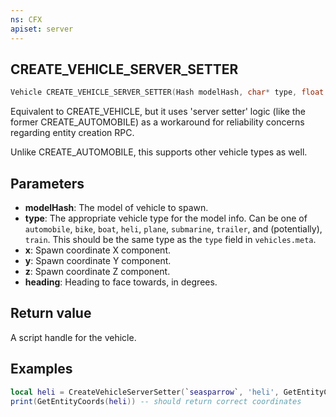 ```yaml
---
ns: CFX
apiset: server
---
```

## CREATE_VEHICLE_SERVER_SETTER

```c
Vehicle CREATE_VEHICLE_SERVER_SETTER(Hash modelHash, char* type, float x, float y, float z, float heading);
```

Equivalent to CREATE_VEHICLE, but it uses 'server setter' logic (like the former CREATE_AUTOMOBILE) as a workaround for
reliability concerns regarding entity creation RPC.

Unlike CREATE_AUTOMOBILE, this supports other vehicle types as well.

## Parameters
* **modelHash**: The model of vehicle to spawn.
* **type**: The appropriate vehicle type for the model info. Can be one of `automobile`, `bike`, `boat`, `heli`, `plane`, `submarine`, `trailer`, and (potentially), `train`. This should be the same type as the `type` field in `vehicles.meta`.
* **x**: Spawn coordinate X component.
* **y**: Spawn coordinate Y component.
* **z**: Spawn coordinate Z component.
* **heading**: Heading to face towards, in degrees.

## Return value
A script handle for the vehicle.

## Examples
```lua
local heli = CreateVehicleServerSetter(`seasparrow`, 'heli', GetEntityCoords(GetPlayerPed(GetPlayers()[1])) + vector3(0, 0, 15), 0.0)
print(GetEntityCoords(heli)) -- should return correct coordinates
```